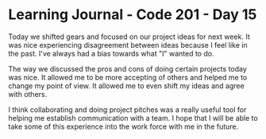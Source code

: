 # Learning Journal - Code 201 - Day 15

Today we shifted gears and focused on our project ideas for next week. It was nice experiencing disagreement between ideas because I feel like in the past. I've always had a bias towards what "I" wanted to do.

The way we discussed the pros and cons of doing certain projects today was nice. It allowed me to be more accepting of others and helped me to change my point of view. It allowed me to even shift my ideas and agree with others.

I think collaborating and doing project pitches was a really useful tool for helping me establish communication with a team. I hope that I will be able to take some of this experience into the work force with me in the future.
